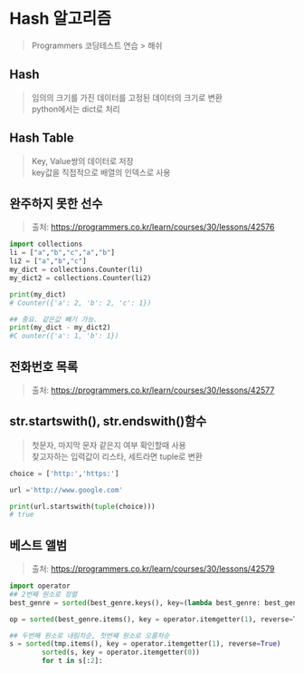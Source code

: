 # Hash 알고리즘
> Programmers 코딩테스트 연습 > 해쉬

## Hash
> 임의의 크기를 가진 데이터를 고정된 데이터의 크기로 변환       
> python에서는 dict로 처리

## Hash Table
> Key, Value쌍의 데이터로 저장      
> key값을 직접적으로 배열의 인덱스로 사용

## 완주하지 못한 선수
> 출처: https://programmers.co.kr/learn/courses/30/lessons/42576

```python
import collections
li = ["a","b","c","a","b"]
li2 = ["a","b","c"]
my_dict = collections.Counter(li)
my_dict2 = collections.Counter(li2)

print(my_dict)
# Counter({'a': 2, 'b': 2, 'c': 1})

## 중요. 같은값 뺴기 가능.
print(my_dict - my_dict2)
#C ounter({'a': 1, 'b': 1})

```

## 전화번호 목록
> 출처: https://programmers.co.kr/learn/courses/30/lessons/42577

## str.startswith(), str.endswith()함수
> 첫문자, 마지막 문자 같은지 여부 확인할때 사용     
> 찾고자하는 입력값이 리스타, 세트라면 tuple로 변환
```python
choice = ['http:','https:']

url ='http://www.google.com'

print(url.startswith(tuple(choice)))
# true

```

## 베스트 앨범
> 출처: https://programmers.co.kr/learn/courses/30/lessons/42579

```python
import operator
## 2번째 원소로 정렬
best_genre = sorted(best_genre.keys(), key=(lambda best_genre: best_genre[1]), reverse=True)

op = sorted(best_genre.items(), key = operator.itemgetter(1), reverse=True)

## 두번째 원소로 내림차순, 첫번쨰 원소로 오름차순
s = sorted(tmp.items(), key = operator.itemgetter(1), reverse=True)
        sorted(s, key = operator.itemgetter(0))
        for t in s[:2]:

```
